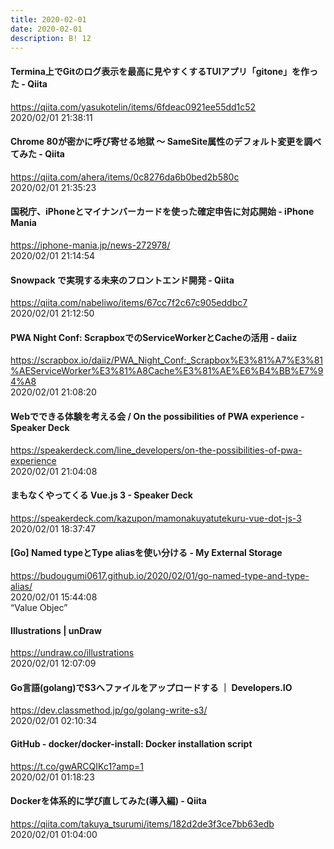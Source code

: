 ```yaml
---
title: 2020-02-01
date: 2020-02-01
description: B! 12
---
```


#### Termina上でGitのログ表示を最高に見やすくするTUIアプリ「gitone」を作った - Qiita
https://qiita.com/yasukotelin/items/6fdeac0921ee55dd1c52<br>
2020/02/01 21:38:11<br>


#### Chrome 80が密かに呼び寄せる地獄 ～ SameSite属性のデフォルト変更を調べてみた - Qiita
https://qiita.com/ahera/items/0c8276da6b0bed2b580c<br>
2020/02/01 21:35:23<br>


#### 国税庁、iPhoneとマイナンバーカードを使った確定申告に対応開始 - iPhone Mania
https://iphone-mania.jp/news-272978/<br>
2020/02/01 21:14:54<br>


#### Snowpack で実現する未来のフロントエンド開発 - Qiita
https://qiita.com/nabeliwo/items/67cc7f2c67c905eddbc7<br>
2020/02/01 21:12:50<br>


#### PWA Night Conf: ScrapboxでのServiceWorkerとCacheの活用 - daiiz
https://scrapbox.io/daiiz/PWA_Night_Conf:_Scrapbox%E3%81%A7%E3%81%AEServiceWorker%E3%81%A8Cache%E3%81%AE%E6%B4%BB%E7%94%A8<br>
2020/02/01 21:08:20<br>


#### Webでできる体験を考える会 / On the possibilities of PWA experience - Speaker Deck
https://speakerdeck.com/line_developers/on-the-possibilities-of-pwa-experience<br>
2020/02/01 21:04:08<br>


#### まもなくやってくる Vue.js 3 - Speaker Deck
https://speakerdeck.com/kazupon/mamonakuyatutekuru-vue-dot-js-3<br>
2020/02/01 18:37:47<br>


#### [Go] Named typeとType aliasを使い分ける - My External Storage
https://budougumi0617.github.io/2020/02/01/go-named-type-and-type-alias/<br>
2020/02/01 15:44:08<br>
“Value Objec”


#### Illustrations | unDraw
https://undraw.co/illustrations<br>
2020/02/01 12:07:09<br>


#### Go言語(golang)でS3へファイルをアップロードする ｜ Developers.IO
https://dev.classmethod.jp/go/golang-write-s3/<br>
2020/02/01 02:10:34<br>


#### GitHub - docker/docker-install: Docker installation script
https://t.co/gwARCQIKc1?amp=1<br>
2020/02/01 01:18:23<br>


#### Dockerを体系的に学び直してみた(導入編) - Qiita
https://qiita.com/takuya_tsurumi/items/182d2de3f3ce7bb63edb<br>
2020/02/01 01:04:00<br>


